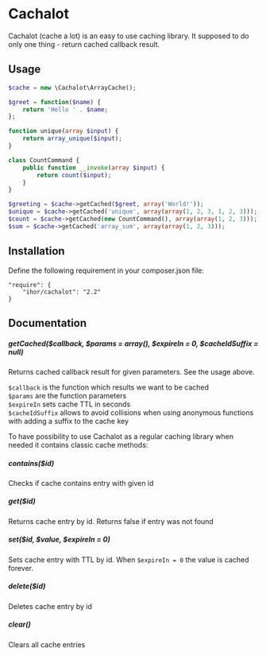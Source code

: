 Cachalot
========

Cachalot (cache a lot) is an easy to use caching library. It supposed to do only one thing - return cached callback result.

Usage
-----
```php
$cache = new \Cachalot\ArrayCache();

$greet = function($name) {
    return 'Hello ' . $name;
};

function unique(array $input) {
    return array_unique($input);
}

class CountCommand {
    public function __invoke(array $input) {
        return count($input);
    }
}

$greeting = $cache->getCached($greet, array('World!'));
$unique = $cache->getCached('unique', array(array(1, 2, 3, 1, 2, 3)));
$count = $cache->getCached(new CountCommand(), array(array(1, 2, 3)));
$sum = $cache->getCached('array_sum', array(array(1, 2, 3)));
```

Installation
------------
Define the following requirement in your composer.json file:
```
"require": {
    "ihor/cachalot": "2.2"
}
```

Documentation
-------------
##### getCached($callback, $params = array(), $expireIn = 0, $cacheIdSuffix = null)

Returns cached callback result for given parameters. See the usage above.

```$callback``` is the function which results we want to be cached  
```$params``` are the function parameters  
```$expireIn``` sets cache TTL in seconds  
```$cacheIdSuffix``` allows to avoid collisions when using anonymous functions with adding a suffix to the cache key    

To have possibility to use Cachalot as a regular caching library when needed it contains classic cache methods:

##### contains($id)

Checks if cache contains entry with given id

##### get($id)

Returns cache entry by id. Returns false if entry was not found

##### set($id, $value, $expireIn = 0)

Sets cache entry with TTL by id. When ```$expireIn = 0``` the value is cached forever.

##### delete($id)

Deletes cache entry by id

##### clear()

Clears all cache entries
